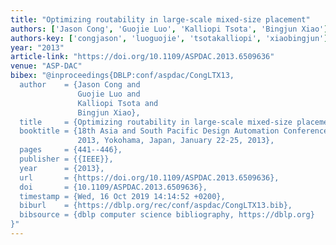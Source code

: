 ```yaml
---
title: "Optimizing routability in large-scale mixed-size placement"
authors: ['Jason Cong', 'Guojie Luo', 'Kalliopi Tsota', 'Bingjun Xiao']
authors-key: ['congjason', 'luoguojie', 'tsotakalliopi', 'xiaobingjun']
year: "2013"
article-link: "https://doi.org/10.1109/ASPDAC.2013.6509636"
venue: "ASP-DAC"
bibex: "@inproceedings{DBLP:conf/aspdac/CongLTX13,
  author    = {Jason Cong and
               Guojie Luo and
               Kalliopi Tsota and
               Bingjun Xiao},
  title     = {Optimizing routability in large-scale mixed-size placement},
  booktitle = {18th Asia and South Pacific Design Automation Conference, {ASP-DAC}
               2013, Yokohama, Japan, January 22-25, 2013},
  pages     = {441--446},
  publisher = {{IEEE}},
  year      = {2013},
  url       = {https://doi.org/10.1109/ASPDAC.2013.6509636},
  doi       = {10.1109/ASPDAC.2013.6509636},
  timestamp = {Wed, 16 Oct 2019 14:14:52 +0200},
  biburl    = {https://dblp.org/rec/conf/aspdac/CongLTX13.bib},
  bibsource = {dblp computer science bibliography, https://dblp.org}
}"
---
```

